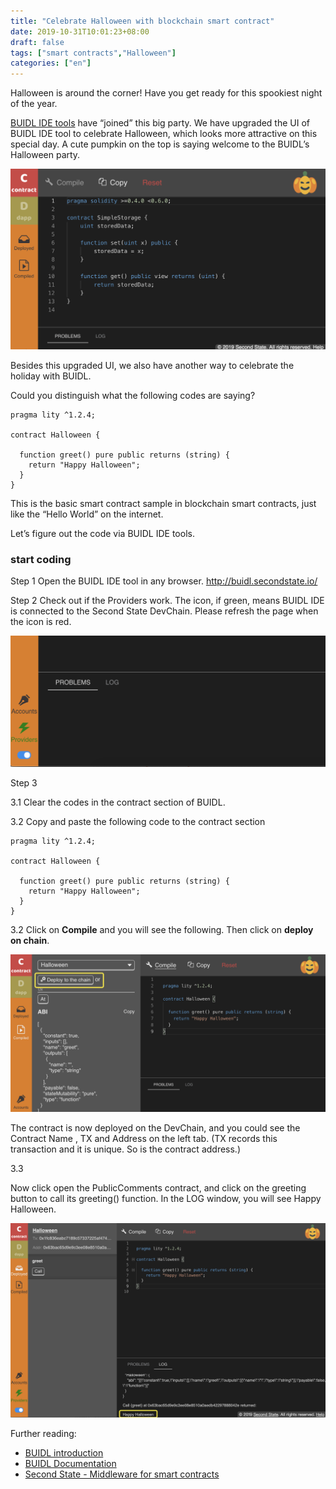 ```yaml
---
title: "Celebrate Halloween with blockchain smart contract"
date: 2019-10-31T10:01:23+08:00
draft: false
tags: ["smart contracts","Halloween"] 
categories: ["en"]
---
```


Halloween is around the corner! Have you get ready for this spookiest night of the year.

[BUIDL IDE  tools](https://secondstate.io/buidl) have “joined” this big party. We have upgraded the UI of BUIDL IDE tool to celebrate Halloween, which looks more attractive on this special day. A cute pumpkin on the top is saying welcome to the BUIDL’s Halloween party.

![](/images/20191031-halloween-02.png)

Besides this upgraded UI, we also have another way to celebrate the holiday with BUIDL.

Could you distinguish what the following codes are saying?

```
pragma lity ^1.2.4;

contract Halloween {
    
  function greet() pure public returns (string) {
    return "Happy Halloween";
  }
}
```

This is the basic smart contract sample in blockchain smart contracts, just like the “Hello World” on the internet.

Let’s figure out the code via BUIDL IDE tools.

### start coding
Step 1
Open the BUIDL IDE tool in any browser. http://buidl.secondstate.io/

Step 2
Check out if the Providers work. The icon, if green, means BUIDL IDE is connected to the Second State DevChain. Please refresh the page when the icon is red.

![](/images/20191031-halloween-04.png)

Step 3

3.1 Clear the codes in the contract section of BUIDL.

3.2 Copy and paste the following code to the contract section 

```
pragma lity ^1.2.4;

contract Halloween {
    
  function greet() pure public returns (string) {
    return "Happy Halloween";
  }
}
```

3.2 Click on **Compile** and you will see the following. Then click on **deploy on chain**.

![](/images/20191031-halloween-03.png)

The contract is now deployed on the DevChain, and you could see the Contract Name , TX and Address on the left tab. (TX records this transaction and it is unique. So is the contract address.)

 3.3 

 Now click open the PublicComments contract, and click on the greeting button to call its greeting() function. In the LOG window, you will see Happy Halloween.

![](/images/20191031-halloween-01.png)

Further reading:
* [BUIDL  introduction](https://secondstate.io/buidl)
* [BUIDL Documentation](https://docs.secondstate.io/buidl-developer-tool/getting-started)
* [Second State - Middleware for smart contracts](https://www.secondstate.io/)
